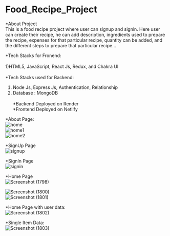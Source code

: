 # Food_Recipe_Project
*About Project<br/>
This is a food recipe project where user can signup and signin. Here user can create their recipe, he can add description, ingredients used to prepare the recipe, expenses for that particular recipe, quantity can be added, and the different steps to prepare that particular recipe...<br/>

*Tech Stacks for Fronend:<br/><br/>
1)HTML5, JavaScript, React Js, Redux, and Chakra UI<br/><br/>
*Tech Stacks used for Backend:<br/>
1) Node Js, Express Js, Authentication, Relationship<br/>
2) Database : MongoDB<br/><br/>
*Backend Deployed on Render<br/>
*Frontend Deployed on Netlify<br/>

*About Page:<br/>
![home](https://user-images.githubusercontent.com/103936619/214058749-190ca006-26b6-4ad8-b5ce-854f4656d88a.png)<br/>
![home1](https://user-images.githubusercontent.com/103936619/214058793-5b3e37b5-d796-4413-8340-a174af643a76.png)<br/>
![home2](https://user-images.githubusercontent.com/103936619/214058848-10534c61-05c4-4c65-8858-32d48a06fd74.png)<br/>

*SignUp Page<br/>
![signup](https://user-images.githubusercontent.com/103936619/214058956-0d8476b4-1467-4c4f-8a5a-dea1d3c2a3bb.png)<br/>

*SignIn Page<br/>
![signin](https://user-images.githubusercontent.com/103936619/214059025-028f775a-da54-4687-896c-cf894efd00c4.png)<br/>

*Home Page<br/>
![Screenshot (1798)](https://user-images.githubusercontent.com/103936619/213402031-1a94b647-a4a9-4e4f-94e3-65f10e262a03.png)<br/>

![Screenshot (1800)](https://user-images.githubusercontent.com/103936619/213402424-8a5a4ab6-7a8c-420c-a079-9d56d239b33d.png)<br/>
![Screenshot (1801)](https://user-images.githubusercontent.com/103936619/213402467-cc551562-2951-4110-b955-4627acb49bc0.png)<br/>

*Home Page with user data:<br/>
![Screenshot (1802)](https://user-images.githubusercontent.com/103936619/213402598-54f0305c-71dc-4f46-8324-ebec197c5d6b.png)<br/>

*Single Item Data:<br/>
![Screenshot (1803)](https://user-images.githubusercontent.com/103936619/213402791-df45de18-cb39-49e5-b2a3-653973267c74.png)






